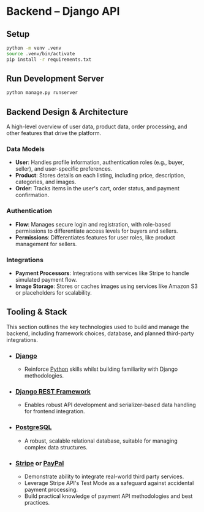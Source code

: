 # Backend – Django API

## Setup

```bash
python -m venv .venv
source .venv/bin/activate
pip install -r requirements.txt
```

## Run Development Server

```bash
python manage.py runserver
```

## Backend Design & Architecture

A high-level overview of user data, product data, order processing, and other features that drive the platform.

### Data Models

- **User**: Handles profile information, authentication roles (e.g., buyer, seller), and user-specific preferences.
- **Product**: Stores details on each listing, including price, description, categories, and images.
- **Order**: Tracks items in the user's cart, order status, and payment confirmation.

<!-- 
TODO
  ### API Structure
TODO
  - **Endpoints**: Main API routes supporting user actions, product queries, and checkout processing.
  ? - `/products`:
    ? - Regular users can only retrieve product information
    ? - Vendors can also post products
  ? - `/[:user]/`: Manage client profile, preferences, history, vendor status, etc.
  ? - `/cart/`: Manage items in user's cart (add/remove items, modify quantities)
  ? - `/checkout`: Mock order processing
    - etc
-->

### Authentication

- **Flow**: Manages secure login and registration, with role-based permissions to differentiate access levels for buyers and sellers.
- **Permissions**: Differentiates features for user roles, like product management for sellers.

### Integrations

- **Payment Processors**: Integrations with services like Stripe to handle simulated payment flow.
- **Image Storage**: Stores or caches images using services like Amazon S3 or placeholders for scalability.

## Tooling & Stack

This section outlines the key technologies used to build and manage the backend, including framework choices, database, and planned third-party integrations.

- ### [Django](https://djangoproject.com/)

  - Reinforce [Python](https://python.org/) skills whilst building familiarity with Django methodologies.

- ### [Django REST Framework](https://www.django-rest-framework.org/)

  - Enables robust API development and serializer-based data handling for frontend integration.

- ### [PostgreSQL](https://postgresql.org/)

  - A robust, scalable relational database, suitable for managing complex data structures.

- ### [**Stripe**](https://stripe.com/) or [**PayPal**](https://paypal.com/)

  - Demonstrate ability to integrate real-world third party services.
  - Leverage Stripe API's Test Mode as a safeguard against accidental payment processing.
  - Build practical knowledge of payment API methodologies and best practices.
